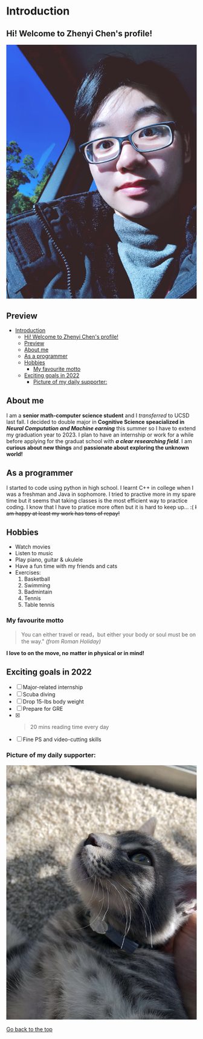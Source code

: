 # Introduction
## Hi! Welcome to Zhenyi Chen's profile!
![IMG_7710%202.JPG](IMG_7710%202.JPG)

## Preview
- [Introduction](#introduction)
  - [Hi! Welcome to Zhenyi Chen's profile!](#hi-welcome-to-zhenyi-chens-profile)
  - [Preview](#preview)
  - [About me](#about-me)
  - [As a programmer](#as-a-programmer)
  - [Hobbies](#hobbies)
    - [My favourite motto](#my-favourite-motto)
  - [Exciting goals in 2022](#exciting-goals-in-2022)
    - [Picture of my daily supporter:](#picture-of-my-daily-supporter)
## About me
  I am a **senior math-computer science student** and I *transferred* to UCSD last fall. I decided to double major in **Cognitive Science speacialized in _Neural Computation and Machine earning_** this summer so I have to extend my graduation year to 2023. I plan to have an internship or work for a while before applying for the graduat school with ***a clear researching field***. I am **curious about new things** and **passionate about exploring the unknown world!**

## As a programmer
 I started to code using python in high school. I learnt C++ in college when I was a freshman and Java in sophomore. I tried to practive more in my spare time but it seems that taking classes is the most efficient way to practice coding. I know that I have to pratice more often but it is hard to keep up... :( ~~I am happy at least my work has tons of repay!~~

## Hobbies
- Watch movies
- Listen to music
- Play piano, guitar & ukulele
- Have a fun time with my friends and cats
- Exercises:
   1. Basketball
   2. Swimming
   3. Badmintain
   4. Tennis
   5. Table tennis

### My favourite motto
> You can either travel or read，but either your body or soul must be on the way." *(from Roman Holiday)*

**I love to on the move, no matter in physical or in mind!**

## Exciting goals in 2022
- [ ] Major-related internship
- [ ] Scuba diving
- [ ] Drop 15-lbs body weight
- [ ] Prepare for GRE
- [x] >20 mins reading time every day
- [ ] Fine PS and video-cutting skills

### Picture of my daily supporter:
![IMG_3770_2_(1).jpg](IMG_3770_2_(1).jpg)

[Go back to the top](#introduction)